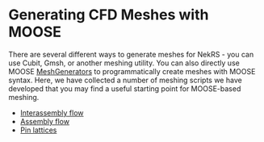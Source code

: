 # Generating CFD Meshes with MOOSE

There are several different ways to generate meshes for NekRS - you can use
Cubit, Gmsh, or another meshing utility. You can also directly use MOOSE
[MeshGenerators](https://mooseframework.inl.gov/source/meshgenerators/MeshGenerator.html)
to programmatically create meshes with MOOSE syntax.
Here, we have collected a number of meshing scripts we have developed that you
may find a useful starting point for MOOSE-based meshing.

- [Interassembly flow](interassembly.md)
- [Assembly flow](assembly.md)
- [Pin lattices](pins.md)
